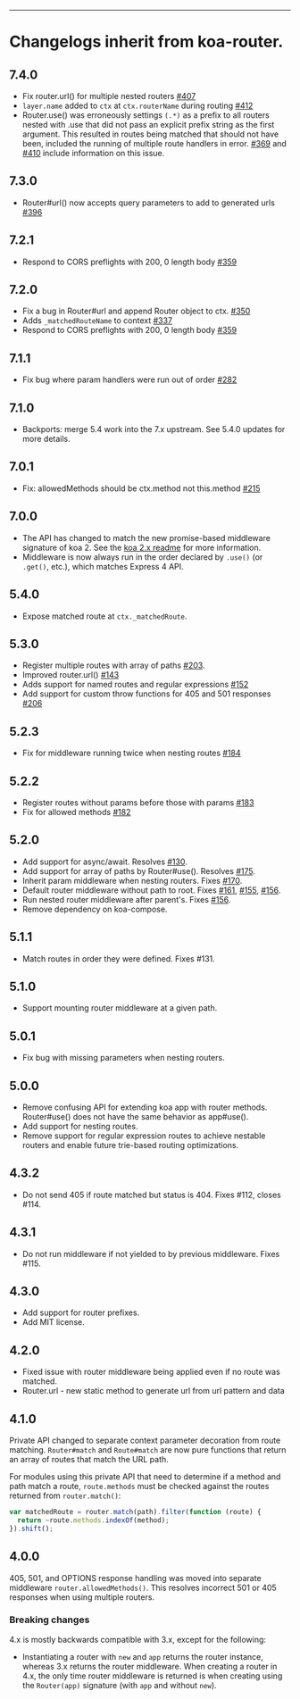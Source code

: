 -------------

# Changelogs inherit from koa-router.

## 7.4.0

- Fix router.url() for multiple nested routers [#407](https://github.com/alexmingoia/koa-router/pull/407)
- `layer.name` added to `ctx` at `ctx.routerName` during routing [#412](https://github.com/alexmingoia/koa-router/pull/412)
- Router.use() was erroneously settings `(.*)` as a prefix to all routers nested with .use that did not pass an explicit prefix string as the first argument. This resulted in routes being matched that should not have been, included the running of multiple route handlers in error. [#369](https://github.com/alexmingoia/koa-router/issues/369) and [#410](https://github.com/alexmingoia/koa-router/issues/410) include information on this issue.

## 7.3.0

- Router#url() now accepts query parameters to add to generated urls [#396](https://github.com/alexmingoia/koa-router/pull/396)

## 7.2.1

- Respond to CORS preflights with 200, 0 length body [#359](https://github.com/alexmingoia/koa-router/issues/359)

## 7.2.0

- Fix a bug in Router#url and append Router object to ctx. [#350](https://github.com/alexmingoia/koa-router/pull/350)
- Adds `_matchedRouteName` to context [#337](https://github.com/alexmingoia/koa-router/pull/337)
- Respond to CORS preflights with 200, 0 length body [#359](https://github.com/alexmingoia/koa-router/issues/359)

## 7.1.1

- Fix bug where param handlers were run out of order [#282](https://github.com/alexmingoia/koa-router/pull/282)

## 7.1.0

- Backports: merge 5.4 work into the 7.x upstream. See 5.4.0 updates for more details.

## 7.0.1

- Fix: allowedMethods should be ctx.method not this.method [#215](https://github.com/alexmingoia/koa-router/pull/215)

## 7.0.0

- The API has changed to match the new promise-based middleware
  signature of koa 2. See the
  [koa 2.x readme](https://github.com/koajs/koa/tree/2.0.0-alpha.3) for more
  information.
- Middleware is now always run in the order declared by `.use()` (or `.get()`,
  etc.), which matches Express 4 API.

## 5.4.0

- Expose matched route at `ctx._matchedRoute`.

## 5.3.0

- Register multiple routes with array of paths [#203](https://github.com/alexmingoia/koa-router/issue/143).
- Improved router.url() [#143](https://github.com/alexmingoia/koa-router/pull/143)
- Adds support for named routes and regular expressions
  [#152](https://github.com/alexmingoia/koa-router/pull/152)
- Add support for custom throw functions for 405 and 501 responses [#206](https://github.com/alexmingoia/koa-router/pull/206)

## 5.2.3

- Fix for middleware running twice when nesting routes [#184](https://github.com/alexmingoia/koa-router/issues/184)

## 5.2.2

- Register routes without params before those with params [#183](https://github.com/alexmingoia/koa-router/pull/183)
- Fix for allowed methods [#182](https://github.com/alexmingoia/koa-router/issues/182)

## 5.2.0

- Add support for async/await. Resolves [#130](https://github.com/alexmingoia/koa-router/issues/130).
- Add support for array of paths by Router#use(). Resolves [#175](https://github.com/alexmingoia/koa-router/issues/175).
- Inherit param middleware when nesting routers. Fixes [#170](https://github.com/alexmingoia/koa-router/issues/170).
- Default router middleware without path to root. Fixes [#161](https://github.com/alexmingoia/koa-router/issues/161), [#155](https://github.com/alexmingoia/koa-router/issues/155), [#156](https://github.com/alexmingoia/koa-router/issues/156).
- Run nested router middleware after parent's. Fixes [#156](https://github.com/alexmingoia/koa-router/issues/156).
- Remove dependency on koa-compose.

## 5.1.1

- Match routes in order they were defined. Fixes #131.

## 5.1.0

- Support mounting router middleware at a given path.

## 5.0.1

- Fix bug with missing parameters when nesting routers.

## 5.0.0

- Remove confusing API for extending koa app with router methods. Router#use()
  does not have the same behavior as app#use().
- Add support for nesting routes.
- Remove support for regular expression routes to achieve nestable routers and
  enable future trie-based routing optimizations.

## 4.3.2

- Do not send 405 if route matched but status is 404. Fixes #112, closes #114.

## 4.3.1

- Do not run middleware if not yielded to by previous middleware. Fixes #115.

## 4.3.0

- Add support for router prefixes.
- Add MIT license.

## 4.2.0

- Fixed issue with router middleware being applied even if no route was
matched.
- Router.url - new static method to generate url from url pattern and data

## 4.1.0

Private API changed to separate context parameter decoration from route
matching. `Router#match` and `Route#match` are now pure functions that return
an array of routes that match the URL path.

For modules using this private API that need to determine if a method and path
match a route, `route.methods` must be checked against the routes returned from
`router.match()`:

```javascript
var matchedRoute = router.match(path).filter(function (route) {
  return ~route.methods.indexOf(method);
}).shift();
```

## 4.0.0

405, 501, and OPTIONS response handling was moved into separate middleware
`router.allowedMethods()`. This resolves incorrect 501 or 405 responses when
using multiple routers.

### Breaking changes

4.x is mostly backwards compatible with 3.x, except for the following:

- Instantiating a router with `new` and `app` returns the router instance,
  whereas 3.x returns the router middleware. When creating a router in 4.x, the
  only time router middleware is returned is when creating using the
  `Router(app)` signature (with `app` and without `new`).
